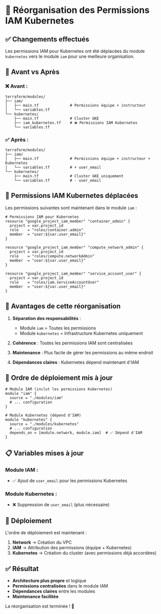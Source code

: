 # 🔄 Réorganisation des Permissions IAM Kubernetes

## ✅ **Changements effectués**

Les permissions IAM pour Kubernetes ont été déplacées du module `kubernetes` vers le module `iam` pour une meilleure organisation.

## 📁 **Avant vs Après**

### **❌ Avant :**
```
terraform/modules/
├── iam/
│   ├── main.tf              # Permissions équipe + instructeur
│   └── variables.tf
└── kubernetes/
    ├── main.tf              # Cluster GKE
    ├── iam_kubernetes.tf    # ❌ Permissions IAM Kubernetes
    └── variables.tf
```

### **✅ Après :**
```
terraform/modules/
├── iam/
│   ├── main.tf              # Permissions équipe + instructeur + Kubernetes
│   └── variables.tf         # + user_email
└── kubernetes/
    ├── main.tf              # Cluster GKE uniquement
    └── variables.tf         # - user_email
```

## 🔧 **Permissions IAM Kubernetes déplacées**

Les permissions suivantes sont maintenant dans le module `iam` :

```hcl
# Permissions IAM pour Kubernetes
resource "google_project_iam_member" "container_admin" {
  project = var.project_id
  role    = "roles/container.admin"
  member  = "user:${var.user_email}"
}

resource "google_project_iam_member" "compute_network_admin" {
  project = var.project_id
  role    = "roles/compute.networkAdmin"
  member  = "user:${var.user_email}"
}

resource "google_project_iam_member" "service_account_user" {
  project = var.project_id
  role    = "roles/iam.serviceAccountUser"
  member  = "user:${var.user_email}"
}
```

## 🎯 **Avantages de cette réorganisation**

1. **Séparation des responsabilités** : 
   - Module `iam` = Toutes les permissions
   - Module `kubernetes` = Infrastructure Kubernetes uniquement

2. **Cohérence** : Toutes les permissions IAM sont centralisées

3. **Maintenance** : Plus facile de gérer les permissions au même endroit

4. **Dépendances claires** : Kubernetes dépend maintenant d'IAM

## 🔄 **Ordre de déploiement mis à jour**

```hcl
# Module IAM (inclut les permissions Kubernetes)
module "iam" {
  source = "./modules/iam"
  # ... configuration
}

# Module Kubernetes (dépend d'IAM)
module "kubernetes" {
  source = "./modules/kubernetes"
  # ... configuration
  depends_on = [module.network, module.iam]  # ✅ Dépend d'IAM
}
```

## 📋 **Variables mises à jour**

### **Module IAM :**
- ✅ Ajout de `user_email` pour les permissions Kubernetes

### **Module Kubernetes :**
- ❌ Suppression de `user_email` (plus nécessaire)

## 🚀 **Déploiement**

L'ordre de déploiement est maintenant :
1. **Network** → Création du VPC
2. **IAM** → Attribution des permissions (équipe + Kubernetes)
3. **Kubernetes** → Création du cluster (avec permissions déjà accordées)

## ✅ **Résultat**

- **Architecture plus propre** et logique
- **Permissions centralisées** dans le module IAM
- **Dépendances claires** entre les modules
- **Maintenance facilitée**

La réorganisation est terminée ! 🎉

